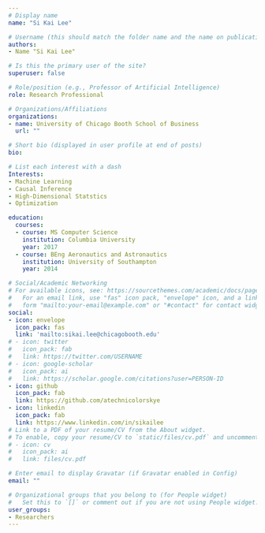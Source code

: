 ```yaml
---
# Display name
name: "Si Kai Lee"

# Username (this should match the folder name and the name on publications)
authors:
- Name "Si Kai Lee"

# Is this the primary user of the site?
superuser: false

# Role/position (e.g., Professor of Artificial Intelligence)
role: Research Professional

# Organizations/Affiliations
organizations:
- name: University of Chicago Booth School of Business
  url: ""

# Short bio (displayed in user profile at end of posts)
bio:

# List each interest with a dash
Interests:
- Machine Learning 
- Causal Inference
- High-Dimensional Statstics
- Optimization

education:
  courses:
  - course: MS Computer Science
    institution: Columbia University
    year: 2017
  - course: BEng Aeronautics and Astronautics
    institution: University of Southampton
    year: 2014

# Social/Academic Networking
# For available icons, see: https://sourcethemes.com/academic/docs/page-builder/#icons
#   For an email link, use "fas" icon pack, "envelope" icon, and a link in the
#   form "mailto:your-email@example.com" or "#contact" for contact widget.
social:
- icon: envelope
  icon_pack: fas
  link: 'mailto:sikai.lee@chicagobooth.edu'
# - icon: twitter
#   icon_pack: fab
#   link: https://twitter.com/USERNAME
# - icon: google-scholar
#   icon_pack: ai
#   link: https://scholar.google.com/citations?user=PERSON-ID
- icon: github
  icon_pack: fab
  link: https://github.com/atechnicolorskye
- icon: linkedin
  icon_pack: fab
  link: https://www.linkedin.com/in/sikailee
# Link to a PDF of your resume/CV from the About widget.
# To enable, copy your resume/CV to `static/files/cv.pdf` and uncomment the lines below.
# - icon: cv
#   icon_pack: ai
#   link: files/cv.pdf

# Enter email to display Gravatar (if Gravatar enabled in Config)
email: ""

# Organizational groups that you belong to (for People widget)
#   Set this to `[]` or comment out if you are not using People widget.
user_groups:
- Researchers
---
```

